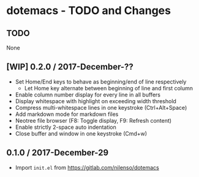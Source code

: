 # dotemacs - TODO and Changes

## TODO

None


## [WIP] 0.2.0 / 2017-December-??

- Set Home/End keys to behave as beginning/end of line respectively
  - Let Home key alternate between beginning of line and first column
- Enable column number display for every line in all buffers
- Display whitespace with highlight on exceeding width threshold
- Compress multi-whitespace lines in one keystroke (Ctrl+Alt+Space)
- Add markdown mode for markdown files
- Neotree file browser (F8: Toggle display, F9: Refresh content)
- Enable strictly 2-space auto indentation
- Close buffer and window in one keystroke (Cmd+w)


## 0.1.0 / 2017-December-29

- Import `init.el` from https://gitlab.com/nilenso/dotemacs
